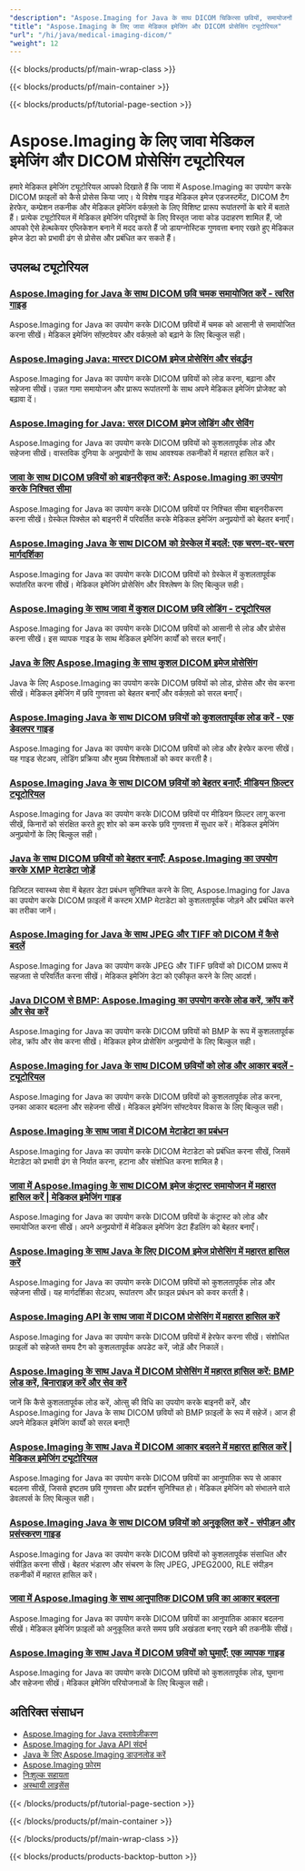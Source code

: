 ```yaml
---
"description": "Aspose.Imaging for Java के साथ DICOM चिकित्सा छवियों, समायोजनों और विशेष चिकित्सा इमेजिंग कार्यों के प्रसंस्करण के लिए पूर्ण ट्यूटोरियल।"
"title": "Aspose.Imaging के लिए जावा मेडिकल इमेजिंग और DICOM प्रोसेसिंग ट्यूटोरियल"
"url": "/hi/java/medical-imaging-dicom/"
"weight": 12
---
```


{{< blocks/products/pf/main-wrap-class >}}

{{< blocks/products/pf/main-container >}}

{{< blocks/products/pf/tutorial-page-section >}}
# Aspose.Imaging के लिए जावा मेडिकल इमेजिंग और DICOM प्रोसेसिंग ट्यूटोरियल

हमारे मेडिकल इमेजिंग ट्यूटोरियल आपको दिखाते हैं कि जावा में Aspose.Imaging का उपयोग करके DICOM फ़ाइलों को कैसे प्रोसेस किया जाए। ये विशेष गाइड मेडिकल इमेज एडजस्टमेंट, DICOM टैग हेरफेर, कम्प्रेशन तकनीक और मेडिकल इमेजिंग वर्कफ़्लो के लिए विशिष्ट प्रारूप रूपांतरणों के बारे में बताते हैं। प्रत्येक ट्यूटोरियल में मेडिकल इमेजिंग परिदृश्यों के लिए विस्तृत जावा कोड उदाहरण शामिल हैं, जो आपको ऐसे हेल्थकेयर एप्लिकेशन बनाने में मदद करते हैं जो डायग्नोस्टिक गुणवत्ता बनाए रखते हुए मेडिकल इमेज डेटा को प्रभावी ढंग से प्रोसेस और प्रबंधित कर सकते हैं।

## उपलब्ध ट्यूटोरियल

### [Aspose.Imaging for Java के साथ DICOM छवि चमक समायोजित करें - त्वरित गाइड](./adjust-dicom-brightness-aspose-imaging-java/)
Aspose.Imaging for Java का उपयोग करके DICOM छवियों में चमक को आसानी से समायोजित करना सीखें। मेडिकल इमेजिंग सॉफ़्टवेयर और वर्कफ़्लो को बढ़ाने के लिए बिल्कुल सही।

### [Aspose.Imaging Java: मास्टर DICOM इमेज प्रोसेसिंग और संवर्द्धन](./aspose-imaging-java-load-enhance-dicom-images/)
Aspose.Imaging for Java का उपयोग करके DICOM छवियों को लोड करना, बढ़ाना और सहेजना सीखें। उन्नत गामा समायोजन और प्रारूप रूपांतरणों के साथ अपने मेडिकल इमेजिंग प्रोजेक्ट को बढ़ावा दें।

### [Aspose.Imaging for Java: सरल DICOM इमेज लोडिंग और सेविंग](./aspose-imaging-java-load-save-dicom-images/)
Aspose.Imaging for Java का उपयोग करके DICOM छवियों को कुशलतापूर्वक लोड और सहेजना सीखें। वास्तविक दुनिया के अनुप्रयोगों के साथ आवश्यक तकनीकों में महारत हासिल करें।

### [जावा के साथ DICOM छवियों को बाइनरीकृत करें: Aspose.Imaging का उपयोग करके निश्चित सीमा](./binarize-dicom-images-fixed-threshold-java-aspose-imaging/)
Aspose.Imaging for Java का उपयोग करके DICOM छवियों पर निश्चित सीमा बाइनरीकरण करना सीखें। ग्रेस्केल पिक्सेल को बाइनरी में परिवर्तित करके मेडिकल इमेजिंग अनुप्रयोगों को बेहतर बनाएँ।

### [Aspose.Imaging Java के साथ DICOM को ग्रेस्केल में बदलें: एक चरण-दर-चरण मार्गदर्शिका](./dicom-to-grayscale-aspose-imaging-java/)
Aspose.Imaging for Java का उपयोग करके DICOM छवियों को ग्रेस्केल में कुशलतापूर्वक रूपांतरित करना सीखें। मेडिकल इमेजिंग प्रोसेसिंग और विश्लेषण के लिए बिल्कुल सही।

### [Aspose.Imaging के साथ जावा में कुशल DICOM छवि लोडिंग - ट्यूटोरियल](./master-dicom-image-loading-aspose-imaging-java/)
Aspose.Imaging for Java का उपयोग करके DICOM छवियों को आसानी से लोड और प्रोसेस करना सीखें। इस व्यापक गाइड के साथ मेडिकल इमेजिंग कार्यों को सरल बनाएँ।

### [Java के लिए Aspose.Imaging के साथ कुशल DICOM इमेज प्रोसेसिंग](./master-dicom-processing-aspose-imaging-java/)
Java के लिए Aspose.Imaging का उपयोग करके DICOM छवियों को लोड, प्रोसेस और सेव करना सीखें। मेडिकल इमेजिंग में छवि गुणवत्ता को बेहतर बनाएँ और वर्कफ़्लो को सरल बनाएँ।

### [Aspose.Imaging Java के साथ DICOM छवियों को कुशलतापूर्वक लोड करें - एक डेवलपर गाइड](./load-dicom-images-aspose-imaging-java/)
Aspose.Imaging for Java का उपयोग करके DICOM छवियों को लोड और हेरफेर करना सीखें। यह गाइड सेटअप, लोडिंग प्रक्रिया और मुख्य विशेषताओं को कवर करती है।

### [Aspose.Imaging Java के साथ DICOM छवियों को बेहतर बनाएँ: मीडियन फ़िल्टर ट्यूटोरियल](./apply-median-filter-dicom-images-aspose-imaging-java/)
Aspose.Imaging for Java का उपयोग करके DICOM छवियों पर मीडियन फ़िल्टर लागू करना सीखें, किनारों को संरक्षित करते हुए शोर को कम करके छवि गुणवत्ता में सुधार करें। मेडिकल इमेजिंग अनुप्रयोगों के लिए बिल्कुल सही।

### [Java के साथ DICOM छवियों को बेहतर बनाएँ: Aspose.Imaging का उपयोग करके XMP मेटाडेटा जोड़ें](./java-dicom-xmp-metadata-aspose-imaging/)
डिजिटल स्वास्थ्य सेवा में बेहतर डेटा प्रबंधन सुनिश्चित करने के लिए, Aspose.Imaging for Java का उपयोग करके DICOM फ़ाइलों में कस्टम XMP मेटाडेटा को कुशलतापूर्वक जोड़ने और प्रबंधित करने का तरीका जानें।

### [Aspose.Imaging for Java के साथ JPEG और TIFF को DICOM में कैसे बदलें](./convert-jpeg-tiff-to-dicom-aspose-imaging-java/)
Aspose.Imaging for Java का उपयोग करके JPEG और TIFF छवियों को DICOM प्रारूप में सहजता से परिवर्तित करना सीखें। मेडिकल इमेजिंग डेटा को एकीकृत करने के लिए आदर्श।

### [Java DICOM से BMP: Aspose.Imaging का उपयोग करके लोड करें, क्रॉप करें और सेव करें](./java-dicom-crop-save-bmp-aspose-imaging/)
Aspose.Imaging for Java का उपयोग करके DICOM छवियों को BMP के रूप में कुशलतापूर्वक लोड, क्रॉप और सेव करना सीखें। मेडिकल इमेज प्रोसेसिंग अनुप्रयोगों के लिए बिल्कुल सही।

### [Aspose.Imaging for Java के साथ DICOM छवियों को लोड और आकार बदलें - ट्यूटोरियल](./load-resize-dicom-aspose-imaging-java/)
Aspose.Imaging for Java का उपयोग करके DICOM छवियों को कुशलतापूर्वक लोड करना, उनका आकार बदलना और सहेजना सीखें। मेडिकल इमेजिंग सॉफ्टवेयर विकास के लिए बिल्कुल सही।

### [Aspose.Imaging के साथ जावा में DICOM मेटाडेटा का प्रबंधन](./manage-dicom-metadata-aspose-imaging-java/)
Aspose.Imaging for Java का उपयोग करके DICOM मेटाडेटा को प्रबंधित करना सीखें, जिसमें मेटाडेटा को प्रभावी ढंग से निर्यात करना, हटाना और संशोधित करना शामिल है।

### [जावा में Aspose.Imaging के साथ DICOM इमेज कंट्रास्ट समायोजन में महारत हासिल करें | मेडिकल इमेजिंग गाइड](./load-adjust-dicom-image-contrast-aspose-imaging-java/)
Aspose.Imaging for Java का उपयोग करके DICOM छवियों के कंट्रास्ट को लोड और समायोजित करना सीखें। अपने अनुप्रयोगों में मेडिकल इमेजिंग डेटा हैंडलिंग को बेहतर बनाएँ।

### [Aspose.Imaging के साथ Java के लिए DICOM इमेज प्रोसेसिंग में महारत हासिल करें](./loading-saving-dicom-images-aspose-imaging-java/)
Aspose.Imaging for Java का उपयोग करके DICOM छवियों को कुशलतापूर्वक लोड और सहेजना सीखें। यह मार्गदर्शिका सेटअप, रूपांतरण और फ़ाइल प्रबंधन को कवर करती है।

### [Aspose.Imaging API के साथ जावा में DICOM प्रोसेसिंग में महारत हासिल करें](./master-dicom-image-processing-aspose-imaging-java/)
Aspose.Imaging for Java का उपयोग करके DICOM छवियों में हेरफेर करना सीखें। संशोधित फ़ाइलों को सहेजते समय टैग को कुशलतापूर्वक अपडेट करें, जोड़ें और निकालें।

### [Aspose.Imaging के साथ Java में DICOM प्रोसेसिंग में महारत हासिल करें: BMP लोड करें, बिनाराइज़ करें और सेव करें](./loading-processing-dicom-aspose-imaging-java/)
जानें कि कैसे कुशलतापूर्वक लोड करें, ओत्सु की विधि का उपयोग करके बाइनरी करें, और Aspose.Imaging for Java के साथ DICOM छवियों को BMP फ़ाइलों के रूप में सहेजें। आज ही अपने मेडिकल इमेजिंग कार्यों को सरल बनाएँ!

### [Aspose.Imaging के साथ Java में DICOM आकार बदलने में महारत हासिल करें | मेडिकल इमेजिंग ट्यूटोरियल](./master-dicom-resizing-aspose-imaging-java/)
Aspose.Imaging for Java का उपयोग करके DICOM छवियों का आनुपातिक रूप से आकार बदलना सीखें, जिससे इष्टतम छवि गुणवत्ता और प्रदर्शन सुनिश्चित हो। मेडिकल इमेजिंग को संभालने वाले डेवलपर्स के लिए बिल्कुल सही।

### [Aspose.Imaging Java के साथ DICOM छवियों को अनुकूलित करें - संपीड़न और प्रसंस्करण गाइड](./dicom-image-processing-aspose-imaging-java/)
Aspose.Imaging for Java का उपयोग करके DICOM छवियों को कुशलतापूर्वक संसाधित और संपीड़ित करना सीखें। बेहतर भंडारण और संचरण के लिए JPEG, JPEG2000, RLE संपीड़न तकनीकों में महारत हासिल करें।

### [जावा में Aspose.Imaging के साथ आनुपातिक DICOM छवि का आकार बदलना](./proportional-dicom-image-resizing-aspose-imaging-java/)
Aspose.Imaging for Java का उपयोग करके DICOM छवियों का आनुपातिक आकार बदलना सीखें। मेडिकल इमेजिंग फ़ाइलों को अनुकूलित करते समय छवि अखंडता बनाए रखने की तकनीकें सीखें।

### [Aspose.Imaging के साथ Java में DICOM छवियों को घुमाएँ: एक व्यापक गाइड](./load-rotate-dicom-images-aspose-imaging-java/)
Aspose.Imaging for Java का उपयोग करके DICOM छवियों को कुशलतापूर्वक लोड, घुमाना और सहेजना सीखें। मेडिकल इमेजिंग परियोजनाओं के लिए बिल्कुल सही।

## अतिरिक्त संसाधन

- [Aspose.Imaging for Java दस्तावेज़ीकरण](https://docs.aspose.com/imaging/java/)
- [Aspose.Imaging for Java API संदर्भ](https://reference.aspose.com/imaging/java/)
- [Java के लिए Aspose.Imaging डाउनलोड करें](https://releases.aspose.com/imaging/java/)
- [Aspose.Imaging फ़ोरम](https://forum.aspose.com/c/imaging)
- [निःशुल्क सहायता](https://forum.aspose.com/)
- [अस्थायी लाइसेंस](https://purchase.aspose.com/temporary-license/)

{{< /blocks/products/pf/tutorial-page-section >}}

{{< /blocks/products/pf/main-container >}}

{{< /blocks/products/pf/main-wrap-class >}}

{{< blocks/products/products-backtop-button >}}